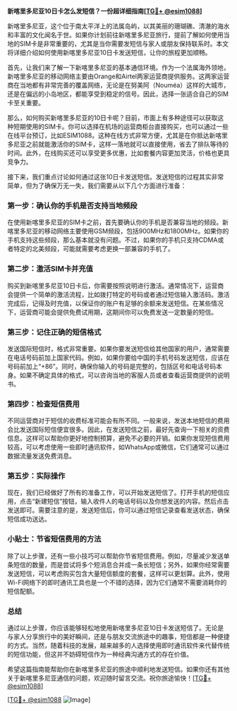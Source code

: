 **新喀里多尼亚10日卡怎么发短信？一份超详细指南[[TG💪+ @esim1088](https://t.me/s/esim1088)]**

新喀里多尼亚，这个位于南太平洋上的法属岛屿，以其美丽的珊瑚礁、清澈的海水和丰富的文化闻名于世。如果你计划前往新喀里多尼亚旅行，提前了解如何使用当地的SIM卡是非常重要的，尤其是当你需要发短信与家人或朋友保持联系时。本文将详细介绍如何使用新喀里多尼亚10日卡发送短信，让你的旅程更加顺畅。

首先，让我们来了解一下新喀里多尼亚的基本通信环境。作为一个法属海外领地，新喀里多尼亚的移动网络主要由Orange和Airtel两家运营商提供服务。这两家运营商在当地都有非常完善的覆盖网络，无论是在努美阿（Nouméa）这样的大城市，还是在偏远的小岛地区，都能享受到稳定的信号。因此，选择一张适合自己的SIM卡至关重要。

那么，如何购买新喀里多尼亚的10日卡呢？目前，市面上有多种途径可以获取这种短期使用的SIM卡。你可以选择在机场的运营商柜台直接购买，也可以通过一些在线平台预订，比如ESIM1088。这种在线方式非常方便，尤其是在你抵达新喀里多尼亚之前就能激活你的SIM卡，这样一落地就可以直接使用，省去了排队等待的时间。此外，在线购买还可以享受更多优惠，比如套餐内容更加灵活，价格也更具竞争力。

接下来，我们重点讨论如何通过这张10日卡发送短信。发送短信的过程其实非常简单，但为了确保万无一失，我们需要从以下几个方面进行准备：

### **第一步：确认你的手机是否支持当地频段**
在使用新喀里多尼亚的SIM卡之前，首先要确认你的手机是否兼容当地的频段。新喀里多尼亚的移动网络主要使用GSM频段，包括900MHz和1800MHz。如果你的手机支持这些频段，那么基本就没有问题。不过，如果你的手机只支持CDMA或者特定的北美频段，可能就需要考虑更换一部兼容的手机了。

### **第二步：激活SIM卡并充值**
购买到新喀里多尼亚10日卡后，你需要按照说明进行激活。通常情况下，运营商会提供一个简单的激活流程，比如拨打特定的号码或者通过短信输入激活码。激活完成后，记得及时充值，以保证你的账户有足够的余额来发送短信。在某些情况下，运营商可能会提供免费试用期，这期间你可以免费发送一定数量的短信。

### **第三步：记住正确的短信格式**
发送国际短信时，格式非常重要。如果你要发送短信给其他国家的用户，通常需要在电话号码前加上国家代码。例如，如果你要给中国的手机号码发送短信，应该在号码前加上“+86”。同时，确保你输入的号码是完整的，包括区号和电话号码本身。如果不确定具体的格式，可以咨询当地的客服人员或者查看运营商提供的说明书。

### **第四步：检查短信费用**
不同运营商对于短信的收费标准可能会有所不同。一般来说，发送本地短信的费用会比发送国际短信便宜很多。因此，在发送短信之前，最好先查询一下相关的资费信息。这样可以帮助你更好地控制预算，避免不必要的开销。如果你发现短信费用较高，可以考虑使用一些即时通讯软件，如WhatsApp或微信，它们通常可以通过数据流量发送免费消息。

### **第五步：实际操作**
现在，我们已经做好了所有的准备工作，可以开始发送短信了。打开手机的短信应用，点击“新建短信”按钮，输入收件人的电话号码以及你想发送的内容。然后点击发送即可。需要注意的是，发送短信后，你可以通过短信记录查看发送状态，确保短信成功送达。

### **小贴士：节省短信费用的方法**
除了以上步骤，还有一些小技巧可以帮助你节省短信费用。例如，尽量减少发送单条短信的数量，而是尝试将多个短消息合并成一条长短信；另外，如果你经常需要发送短信，可以考虑购买包含大量短信额度的套餐，这样可以更划算。此外，使用Wi-Fi网络下的即时通讯工具也是一个不错的选择，因为它们通常不需要消耗你的短信配额。

### **总结**
通过以上步骤，你应该能够轻松地使用新喀里多尼亚10日卡发送短信了。无论是与家人分享旅行中的美好瞬间，还是与朋友交流旅途中的趣事，短信都是一种便捷的方式。当然，随着科技的发展，越来越多的人选择使用即时通讯软件来代替传统的短信功能，但这并不妨碍短信作为一种经典沟通方式的存在价值。

希望这篇指南能帮助你在新喀里多尼亚的旅途中顺利地发送短信。如果你还有其他关于新喀里多尼亚通信的问题，欢迎随时留言交流。祝你旅途愉快！[[TG💪+ @esim1088](https://t.me/s/esim1088)]

[[TG💪+ @esim1088](https://t.me/s/esim1088) ![Image](https://i.postimg.cc/4NQfJmqS/Snipaste-2025-05-13-00-14-12.png)]